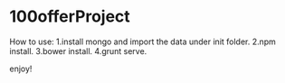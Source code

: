 # 100offerProject


How to use:
1.install mongo and import the data under init folder.
2.npm install.
3.bower install.
4.grunt serve.

enjoy!
